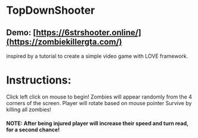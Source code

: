 # TopDownShooter
## Demo: [https://6strshooter.online/](https://zombiekillergta.com/)
inspired by a tutorial to create a simple video game with LOVE framework.


# Instructions:

Click left click on mouse to begin!
Zombies will appear randomly from the 4 corners of the screen.
Player will rotate based on mouse pointer
Survive by killing all zombies!

#### NOTE: After being injured player will increase their speed and turn read, for a second chance!
